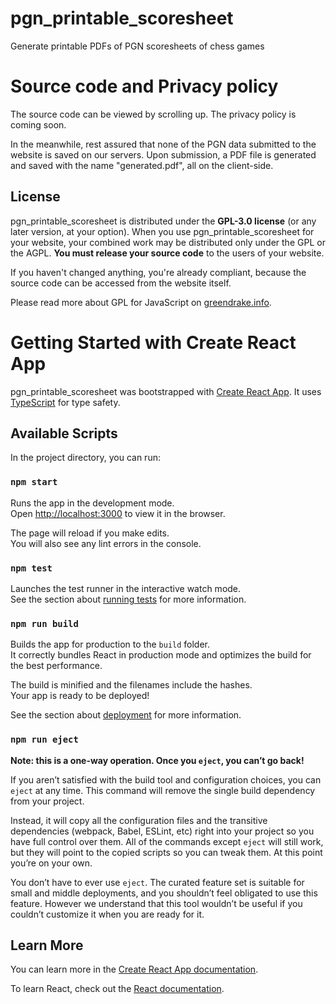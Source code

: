 # pgn_printable_scoresheet
Generate printable PDFs of PGN scoresheets of chess games

# Source code and Privacy policy
The source code can be viewed by scrolling up. The privacy policy is coming soon.

In the meanwhile, rest assured that none of the PGN data submitted to the website is 
saved on our servers. Upon submission, a PDF file is generated and saved with the name
"generated.pdf", all on the client-side.

## License

pgn_printable_scoresheet is distributed under the **GPL-3.0 license** (or any later version,
at your option).
When you use pgn_printable_scoresheet for your website, your combined work may be
distributed only under the GPL or the AGPL. 
**You must release your source code** to the users of your website.

If you haven't changed anything, you're already compliant, 
because the source code can be accessed from the website itself.

Please read more about GPL for JavaScript on [greendrake.info](https://greendrake.info/publications/js-gpl).

# Getting Started with Create React App

pgn_printable_scoresheet was bootstrapped with [Create React App](https://github.com/facebook/create-react-app). It uses [TypeScript](https://www.typescriptlang.org/) for type safety.

## Available Scripts

In the project directory, you can run:

### `npm start`

Runs the app in the development mode.\
Open [http://localhost:3000](http://localhost:3000) to view it in the browser.

The page will reload if you make edits.\
You will also see any lint errors in the console.

### `npm test`

Launches the test runner in the interactive watch mode.\
See the section about [running tests](https://facebook.github.io/create-react-app/docs/running-tests) for more information.

### `npm run build`

Builds the app for production to the `build` folder.\
It correctly bundles React in production mode and optimizes the build for the best performance.

The build is minified and the filenames include the hashes.\
Your app is ready to be deployed!

See the section about [deployment](https://facebook.github.io/create-react-app/docs/deployment) for more information.

### `npm run eject`

**Note: this is a one-way operation. Once you `eject`, you can’t go back!**

If you aren’t satisfied with the build tool and configuration choices, you can `eject` at any time. This command will remove the single build dependency from your project.

Instead, it will copy all the configuration files and the transitive dependencies (webpack, Babel, ESLint, etc) right into your project so you have full control over them. All of the commands except `eject` will still work, but they will point to the copied scripts so you can tweak them. At this point you’re on your own.

You don’t have to ever use `eject`. The curated feature set is suitable for small and middle deployments, and you shouldn’t feel obligated to use this feature. However we understand that this tool wouldn’t be useful if you couldn’t customize it when you are ready for it.

## Learn More

You can learn more in the [Create React App documentation](https://facebook.github.io/create-react-app/docs/getting-started).

To learn React, check out the [React documentation](https://reactjs.org/).

